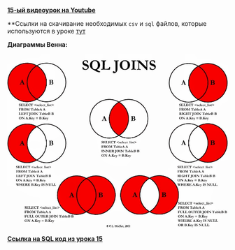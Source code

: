 [**15-ый видеоурок на Youtube**](https://youtu.be/NVEbzq8i5sY)

**Ccылки на скачивание необходимых `csv`  и `sql` файлов, которые используются в уроке [тут](https://disk.yandex.ru/d/gEeULsgYz8Kcqw)

**Диаграммы Венна:**

![img](/Module2/L-15/images/DVenna.jpg)

[**Ссылка на SQL код из урока 15**](/Module2/L-15/SQLfiles/SQLForLesson15.sql)




